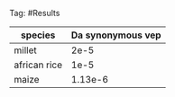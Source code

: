 Tag: #Results

| species | Da synonymous vep|
|---|---|
| millet | 2e-5 |
| african rice | 1e-5 |
|maize | 1.13e-6|
